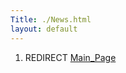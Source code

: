 ```yaml
---
Title: ./News.html
layout: default
---
```


1.  REDIRECT [Main\_Page]({{site.url}}/Main_Page "wikilink")
